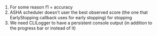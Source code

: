 1. For some reason f1 = accuracy
2. ASHA scheduler doesn't user the best observed score (the one that EarlyStopping callback uses for early stopping) for stopping
3. We need CLILogger to have a persistent console output (in addition to the progress bar or instead of it)